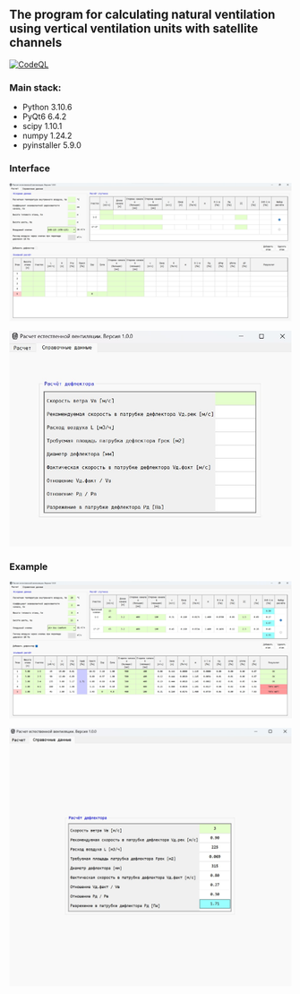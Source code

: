 ## The program for calculating natural ventilation using vertical ventilation units with satellite channels

[![CodeQL](https://github.com/polnikov/air-system/actions/workflows/codeql-analysis.yml/badge.svg?branch=main&event=push)](https://github.com/polnikov/air-system/actions/workflows/codeql-analysis.yml)

### **Main stack:**
- Python 3.10.6
- PyQt6 6.4.2
- scipy 1.10.1
- numpy 1.24.2
- pyinstaller 5.9.0

### **Interface**
![Main tab](/docs/img/main_tab.jpg)

![Second tab](/docs/img/second_tab.jpg)

### **Example**
![Main tab example](/docs/img/main_tab_example.jpg)

![Second tab example](/docs/img/second_tab_example.jpg)

